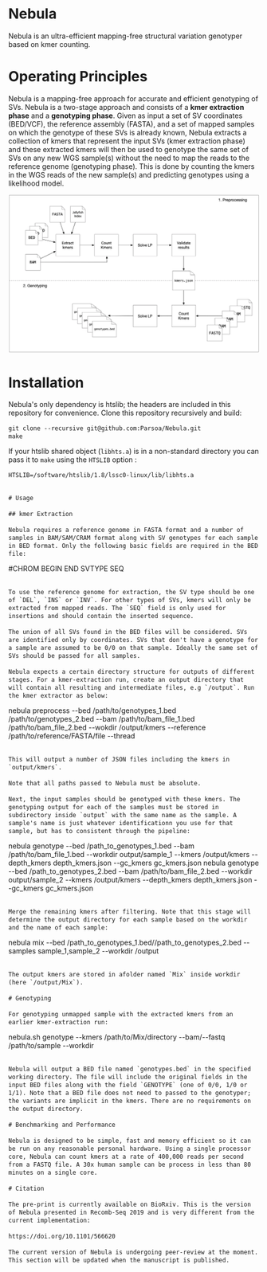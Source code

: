 # Nebula

Nebula is an ultra-efficient mapping-free structural variation genotyper based on kmer counting.

# Operating Principles

Nebula is a mapping-free approach for accurate and efficient genotyping of SVs. Nebula is a two-stage approach and consists of a **kmer extraction phase** and a **genotyping phase**. Given as input a set of SV coordinates (BED/VCF), the  reference assembly (FASTA), and a set of mapped samples on which the genotype of these SVs is already known, Nebula extracts a collection of kmers that represent the input SVs (kmer extraction phase) and these extracted kmers will then be used to genotype the same set of SVs on any new WGS sample(s) without the need to map the reads to the reference genome (genotyping phase). This is done by counting the kmers in the WGS reads of the new sample(s) and predicting genotypes using a likelihood model. 

![Nebula's pipeline](assets/Pipeline.png)

# Installation

Nebula's only dependency is htslib; the headers are included in this repository for convenience. Clone this repository recursively and build:

```
git clone --recursive git@github.com:Parsoa/Nebula.git
make
```

If your htslib shared object (`libhts.a`) is in a non-standard directory you can pass it to `make` using the `HTSLIB` option :

```
HTSLIB=/software/htslib/1.8/lssc0-linux/lib/libhts.a
```

```

# Usage

## kmer Extraction 

Nebula requires a reference genome in FASTA format and a number of samples in BAM/SAM/CRAM format along with SV genotypes for each sample in BED format. Only the following basic fields are required in the BED file:

```
#CHROM BEGIN   END SVTYPE SEQ
```

To use the reference genome for extraction, the SV type should be one of `DEL`, `INS` or `INV`. For other types of SVs, kmers will only be extracted from mapped reads. The `SEQ` field is only used for insertions and should contain the inserted sequence.

The union of all SVs found in the BED files will be considered. SVs are identified only by coordinates. SVs that don't have a genotype for a sample are assumed to be 0/0 on that sample. Ideally the same set of SVs should be passed for all samples.

Nebula expects a certain directory structure for outputs of different stages. For a kmer-extraction run, create an output directory that will contain all resulting and intermediate files, e.g `/output`. Run the kmer extractor as below:

```
nebula preprocess --bed /path/to/genotypes_1.bed /path/to/genotypes_2.bed --bam /path/to/bam_file_1.bed /path/to/bam_file_2.bed --wokdir /output/kmers --reference /path/to/reference/FASTA/file --thread <number of threads to use>
```

This will output a number of JSON files including the kmers in `output/kmers`.

Note that all paths passed to Nebula must be absolute.

Next, the input samples should be genotyped with these kmers. The genotyping output for each of the samples must be stored in subdirectory inside `output` with the same name as the sample. A sample's name is just whatever identificationn you use for that sample, but has to consistent through the pipeline:

```
nebula genotype --bed /path_to_genotypes_1.bed --bam /path/to/bam_file_1.bed --workdir output/sample_1 --kmers /output/kmers --depth_kmers depth_kmers.json --gc_kmers gc_kmers.json
nebula genotype --bed /path_to_genotypes_2.bed --bam /path/to/bam_file_2.bed --workdir output/sample_2 --kmers /output/kmers --depth_kmers depth_kmers.json --gc_kmers gc_kmers.json
```

Merge the remaining kmers after filtering. Note that this stage will determine the output directory for each sample based on the workdir and the name of each sample: 

```
nebula mix --bed /path_to_genotypes_1.bed//path_to_genotypes_2.bed --samples sample_1,sample_2 --workdir /output
```

The output kmers are stored in afolder named `Mix` inside workdir (here `/output/Mix`).

# Genotyping

For genotyping unmapped sample with the extracted kmers from an earlier kmer-extraction run:

```
nebula.sh genotype --kmers /path/to/Mix/directory --bam/--fastq /path/to/sample --workdir <output directory>
```

Nebula will output a BED file named `genotypes.bed` in the specified working directory. The file will include the original fields in the input BED files along with the field `GENOTYPE` (one of 0/0, 1/0 or 1/1). Note that a BED file does not need to passed to the genotyper; the variants are implicit in the kmers. There are no requirements on the output directory.

# Benchmarking and Performance

Nebula is designed to be simple, fast and memory efficient so it can be run on any reasonable personal hardware. Using a single processor core, Nebula can count kmers at a rate of 400,000 reads per second from a FASTQ file. A 30x human sample can be process in less than 80 minutes on a single core.

# Citation

The pre-print is currently available on BioRxiv. This is the version of Nebula presented in Recomb-Seq 2019 and is very different from the current implementation:

https://doi.org/10.1101/566620

The current version of Nebula is undergoing peer-review at the moment. This section will be updated when the manuscript is published.

